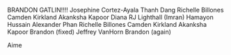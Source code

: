 BRANDON GATLIN!!!!
Josephine Cortez-Ayala
Thanh Dang
Richelle Billones
Camden Kirkland
Akanksha Kapoor
Diana 
RJ Lighthall
(Imran) Hamayon Hussain
Alexander Phan
Richelle Billones
Camden Kirkland
Akanksha Kapoor
Brandon (fixed)
Jeffrey VanHorn
Brandon (again)








Aime
